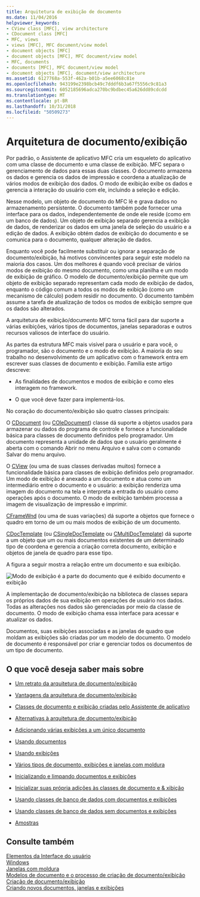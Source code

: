 ```yaml
---
title: Arquitetura de exibição de documento
ms.date: 11/04/2016
helpviewer_keywords:
- CView class [MFC], view architecture
- CDocument class [MFC]
- MFC, views
- views [MFC], MFC document/view model
- document objects [MFC]
- document objects [MFC], MFC document/view model
- MFC, documents
- documents [MFC], MFC document/view model
- document objects [MFC], document/view architecture
ms.assetid: 6127768a-553f-462a-b01b-a5ee6068c81e
ms.openlocfilehash: 943199e2398bcb49c7dddf6b3a67f5556c9c81a3
ms.sourcegitcommit: 6052185696adca270bc9bdbec45a626dd89cdcdd
ms.translationtype: MT
ms.contentlocale: pt-BR
ms.lasthandoff: 10/31/2018
ms.locfileid: "50509273"
---
```

# <a name="documentview-architecture"></a>Arquitetura de documento/exibição

Por padrão, o Assistente de aplicativo MFC cria um esqueleto do aplicativo com uma classe de documento e uma classe de exibição. MFC separa o gerenciamento de dados para essas duas classes. O documento armazena os dados e gerencia os dados de impressão e coordena a atualização de vários modos de exibição dos dados. O modo de exibição exibe os dados e gerencia a interação do usuário com ele, incluindo a seleção e edição.

Nesse modelo, um objeto de documento do MFC lê e grava dados no armazenamento persistente. O documento também pode fornecer uma interface para os dados, independentemente de onde ele reside (como em um banco de dados). Um objeto de exibição separado gerencia a exibição de dados, de renderizar os dados em uma janela de seleção do usuário e a edição de dados. A exibição obtém dados de exibição do documento e se comunica para o documento, qualquer alteração de dados.

Enquanto você pode facilmente substituir ou ignorar a separação de documento/exibição, há motivos convincentes para seguir este modelo na maioria dos casos. Um dos melhores é quando você precisar de vários modos de exibição do mesmo documento, como uma planilha e um modo de exibição de gráfico. O modelo de documento/exibição permite que um objeto de exibição separado representam cada modo de exibição de dados, enquanto o código comum a todos os modos de exibição (como um mecanismo de cálculo) podem residir no documento. O documento também assume a tarefa de atualização de todos os modos de exibição sempre que os dados são alterados.

A arquitetura de exibição/documento MFC torna fácil para dar suporte a várias exibições, vários tipos de documentos, janelas separadoras e outros recursos valiosos de interface do usuário.

As partes da estrutura MFC mais visível para o usuário e para você, o programador, são o documento e o modo de exibição. A maioria do seu trabalho no desenvolvimento de um aplicativo com o framework entra em escrever suas classes de documento e exibição. Família este artigo descreve:

- As finalidades de documentos e modos de exibição e como eles interagem no framework.

- O que você deve fazer para implementá-los.

No coração do documento/exibição são quatro classes principais:

O [CDocument](../mfc/reference/cdocument-class.md) (ou [COleDocument](../mfc/reference/coledocument-class.md)) classe dá suporte a objetos usados para armazenar ou dados do programa de controle e fornece a funcionalidade básica para classes de documento definidos pelo programador. Um documento representa a unidade de dados que o usuário geralmente é aberta com o comando Abrir no menu Arquivo e salva com o comando Salvar do menu arquivo.

O [CView](../mfc/reference/cview-class.md) (ou uma de suas classes derivadas muitos) fornece a funcionalidade básica para classes de exibição definidos pelo programador. Um modo de exibição é anexado a um documento e atua como um intermediário entre o documento e o usuário: a exibição renderiza uma imagem do documento na tela e interpreta a entrada do usuário como operações após o documento. O modo de exibição também processa a imagem de visualização de impressão e imprimir.

[CFrameWnd](../mfc/reference/cframewnd-class.md) (ou uma de suas variações) dá suporte a objetos que fornece o quadro em torno de um ou mais modos de exibição de um documento.

[CDocTemplate](../mfc/reference/cdoctemplate-class.md) (ou [CSingleDocTemplate](../mfc/reference/csingledoctemplate-class.md) ou [CMultiDocTemplate](../mfc/reference/cmultidoctemplate-class.md)) dá suporte a um objeto que um ou mais documentos existentes de um determinado tipo de coordena e gerencia a criação correta documento, exibição e objetos de janela de quadro para esse tipo.

A figura a seguir mostra a relação entre um documento e sua exibição.

![Modo de exibição é a parte do documento que é exibido](../mfc/media/vc379n1.gif "vc379n1") documento e exibição

A implementação de documento/exibição na biblioteca de classes separa os próprios dados de sua exibição em operações de usuário nos dados. Todas as alterações nos dados são gerenciadas por meio da classe de documento. O modo de exibição chama essa interface para acessar e atualizar os dados.

Documentos, suas exibições associadas e as janelas de quadro que moldam as exibições são criadas por um modelo de documento. O modelo de documento é responsável por criar e gerenciar todos os documentos de um tipo de documento.

## <a name="what-do-you-want-to-know-more-about"></a>O que você deseja saber mais sobre

- [Um retrato da arquitetura de documento/exibição](../mfc/a-portrait-of-the-document-view-architecture.md)

- [Vantagens da arquitetura de documento/exibição](../mfc/advantages-of-the-document-view-architecture.md)

- [Classes de documento e exibição criadas pelo Assistente de aplicativo](../mfc/document-and-view-classes-created-by-the-mfc-application-wizard.md)

- [Alternativas à arquitetura de documento/exibição](../mfc/alternatives-to-the-document-view-architecture.md)

- [Adicionando várias exibições a um único documento](../mfc/adding-multiple-views-to-a-single-document.md)

- [Usando documentos](../mfc/using-documents.md)

- [Usando exibições](../mfc/using-views.md)

- [Vários tipos de documento, exibições e janelas com moldura](../mfc/multiple-document-types-views-and-frame-windows.md)

- [Inicializando e limpando documentos e exibições](../mfc/initializing-and-cleaning-up-documents-and-views.md)

- [Inicializar suas própria adições às classes de documento e & xibição](../mfc/creating-new-documents-windows-and-views.md)

- [Usando classes de banco de dados com documentos e exibições](../data/mfc-using-database-classes-with-documents-and-views.md)

- [Usando classes de banco de dados sem documentos e exibições](../data/mfc-using-database-classes-without-documents-and-views.md)

- [Amostras](../visual-cpp-samples.md)

## <a name="see-also"></a>Consulte também

[Elementos da Interface do usuário](../mfc/user-interface-elements-mfc.md)<br/>
[Windows](../mfc/windows.md)<br/>
[Janelas com moldura](../mfc/frame-windows.md)<br/>
[Modelos de documento e o processo de criação de documento/exibição](../mfc/document-templates-and-the-document-view-creation-process.md)<br/>
[Criação de documento/exibição](../mfc/document-view-creation.md)<br/>
[Criando novos documentos, janelas e exibições](../mfc/creating-new-documents-windows-and-views.md)

